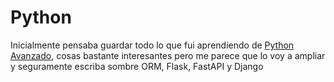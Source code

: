 # Python

Inicialmente pensaba guardar todo lo que fui aprendiendo de [Python Avanzado](./Python_Avanzado.md), cosas bastante interesantes pero me parece que lo voy a ampliar y seguramente escriba sombre ORM, Flask, FastAPI y Django
